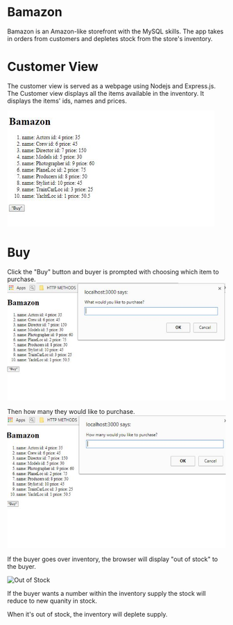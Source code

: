 # Bamazon

Bamazon is an Amazon-like storefront with the MySQL skills. The app takes in orders from customers and depletes stock from the store's inventory.

# Customer View

The customer view is served as a webpage using Nodejs and Express.js. The Customer view displays all the items available in the inventory. It displays the items' ids, names and prices.

![Customer View](readme_assets/customerview.JPG "Customer View")


# Buy

Click the "Buy" button and buyer is prompted with choosing which item to purchase. 
![Buyer Option](readme_assets/buyeroption.JPG "Buyer Option")


Then how many they would like to purchase. 
![How many to Purchase](readme_assets/howmanytopurchase.JPG "How many to purchase")

If the buyer goes over inventory, the browser will display "out of stock" to the buyer. 

![Out of Stock](readme_assets/outofsock.JPG "Out of Stock")


If the buyer wants a number within the inventory supply the stock will reduce to new quanity in stock. 


When it's out of stock, the inventory will deplete supply. 


